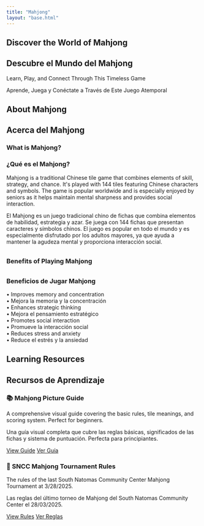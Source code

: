 ```yaml
---
title: "Mahjong"
layout: "base.html"
---
```


<section class="hero-section darkened" style="background-image: url('/images/mahjong-hero.jpg');">
  <div class="hero-content">
    <h1 data-lang="en">Discover the World of Mahjong</h1>
    <h1 data-lang="es">Descubre el Mundo del Mahjong</h1>
    <p data-lang="en">Learn, Play, and Connect Through This Timeless Game</p>
    <p data-lang="es">Aprende, Juega y Conéctate a Través de Este Juego Atemporal</p>
  </div>
</section>

<section class="container">
  <h2 class="section-title" data-lang="en">About Mahjong</h2>
  <h2 class="section-title" data-lang="es">Acerca del Mahjong</h2>

  <div class="text-container">
    <h3 class="resource-title" data-lang="en">What is Mahjong?</h3>
    <h3 class="resource-title" data-lang="es">¿Qué es el Mahjong?</h3>
    <p class="resource-description" data-lang="en">
      Mahjong is a traditional Chinese tile game that combines elements of skill, strategy, and chance.
      It's played with 144 tiles featuring Chinese characters and symbols. The game is popular worldwide
      and is especially enjoyed by seniors as it helps maintain mental sharpness and provides social interaction.
    </p>
    <p class="resource-description" data-lang="es">
      El Mahjong es un juego tradicional chino de fichas que combina elementos de habilidad, estrategia y azar.
      Se juega con 144 fichas que presentan caracteres y símbolos chinos. El juego es popular en todo el mundo
      y es especialmente disfrutado por los adultos mayores, ya que ayuda a mantener la agudeza mental y
      proporciona interacción social.
    </p>
    <h3 class="resource-title" style="margin-top: 2rem;" data-lang="en">Benefits of Playing Mahjong</h3>
    <h3 class="resource-title" style="margin-top: 2rem;" data-lang="es">Beneficios de Jugar Mahjong</h3>
    <ul class="resource-description" style="list-style-type: none; padding-left: 0;">
      <li data-lang="en">• Improves memory and concentration</li>
      <li data-lang="es">• Mejora la memoria y la concentración</li>
      <li data-lang="en">• Enhances strategic thinking</li>
      <li data-lang="es">• Mejora el pensamiento estratégico</li>
      <li data-lang="en">• Promotes social interaction</li>
      <li data-lang="es">• Promueve la interacción social</li>
      <li data-lang="en">• Reduces stress and anxiety</li>
      <li data-lang="es">• Reduce el estrés y la ansiedad</li>
    </ul>
  </div>
</section>

<section class="container">
  <h2 class="section-title" data-lang="en">Learning Resources</h2>
  <h2 class="section-title" data-lang="es">Recursos de Aprendizaje</h2>

  <div class="resources-container">
    <div class="resource-card">
      <h3 class="resource-title">📚 Mahjong Picture Guide</h3>
      <p class="resource-description" data-lang="en">A comprehensive visual guide covering the basic rules, tile
        meanings, and scoring system. Perfect for beginners.</p>
      <p class="resource-description" data-lang="es">Una guía visual completa que cubre las reglas básicas,
        significados de las fichas y sistema de puntuación. Perfecta para principiantes.</p>
      <a href="https://www.mahjongpictureguide.com/" class="resource-link" data-lang="en">View Guide</a>
      <a href="https://www.mahjongpictureguide.com/" class="resource-link" data-lang="es">Ver Guía</a>
    </div>
    <div class="resource-card">
      <h3 class="resource-title">📄 SNCC Mahjong Tournament Rules</h3>
      <p class="resource-description" data-lang="en">The rules of the last South Natomas Community Center Mahjong
        Tournament at 3/28/2025.</p>
      <p class="resource-description" data-lang="es">Las reglas del último torneo de Mahjong del South Natomas
        Community Center el 28/03/2025.</p>
      <a href="/documents/mahjong-tournament-rules.pdf" class="resource-link" data-lang="en">View Rules</a>
      <a href="/documents/mahjong-tournament-rules.pdf" class="resource-link" data-lang="es">Ver Reglas</a>
    </div>
  </div>
</section>
